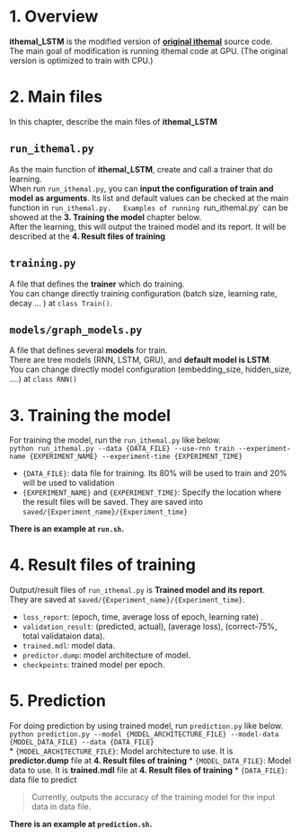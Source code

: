 # 1. Overview
**ithemal_LSTM** is the modified version of [**original ithemal**](https://github.com/ithemal/Ithemal) source code.  
The main goal of modification is running ithemal code at GPU. (The original version is optimized to train with CPU.)  

# 2. Main files
In this chapter, describe the main files of **ithemal_LSTM**  
##  `run_ithemal.py` 
As the main function of  **ithemal_LSTM**, create and call a trainer that do learning.  
When run `run_ithemal.py`, you can **input the configuration of train and model as arguments**.
Its list and default values ​​can be checked at the main function in `run_ithemal.py.  
Examples of running `run_ithemal.py` can be showed at the **3. Training the model** chapter below.    
After the learning, this will output the trained model and its report. It will be described at the **4. Result files of training**  


## `training.py`
A file that defines the **trainer** which do training.  
You can change directly training configuration (batch size, learning rate, decay ... ) at `class Train()`.  

## `models/graph_models.py`
A file that defines several **models** for train.  
There are tree models (RNN, LSTM, GRU), and **default model is LSTM**.  
You can change directly model configuration (embedding_size, hidden_size, ....) at `class RNN()` 

# 3. Training the model 
For training the model, run the `run_ithemal.py` like below.  
`python run_ithemal.py --data {DATA_FILE} --use-rnn train --experiment-name {EXPERIMENT_NAME} --experiment-time {EXPERIMENT_TIME}`  
* `{DATA_FILE}`: data file for training. Its 80% will be used to train and 20% will be used to validation
* `{EXPERIMENT_NAME}` and `{EXPERIMENT_TIME}`: Specify the location where the result files will be saved. They are saved into `saved/{Experiment_name}/{Experiment_time}`

**There is an example at `run.sh`.**  
# 4. Result files of training
Output/result files of `run_ithemal.py` is **Trained model and its report**.  
They are saved at `saved/{Experiment_name}/{Experiment_time}`.  
* `loss_report`: (epoch, time, average loss of epoch, learning rate)  .
* `validation_result`:  (predicted, actual), (average loss), (correct-75%, total validataion data).
* `trained.mdl`: model data.
* `predictor.dump`: model architecture of model.
* `checkpoints`: trained model per epoch.

# 5. Prediction
For doing prediction by using trained model, run `prediction.py` like below.  
`python prediction.py --model {MODEL_ARCHITECTURE_FILE} --model-data {MODEL_DATA_FILE} --data {DATA_FILE}`  
	* `{MODEL_ARCHITECTURE_FILE}`: Model architecture to use. It is **predictor.dump** file at  **4. Result files of training**
	* `{MODEL_DATA_FILE}`: Model data to use. It is **trained.mdl** file at **4. Result files of training**
	* `{DATA_FILE}`: data file to predict
> Currently, outputs the accuracy of the training model for the input data in data file. 

**There is an example at `prediction.sh`.**  

